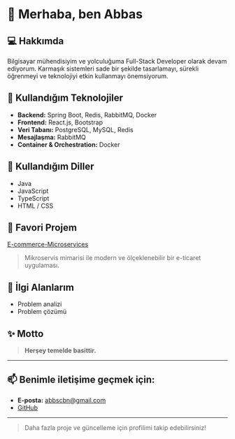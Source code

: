 # 👋 Merhaba, ben Abbas

## 💻 Hakkımda
Bilgisayar mühendisiyim ve yolculuğuma Full-Stack Developer olarak devam ediyorum. Karmaşık sistemleri sade bir şekilde tasarlamayı, sürekli öğrenmeyi ve teknolojiyi etkin kullanmayı önemsiyorum.

## 🚀 Kullandığım Teknolojiler
- **Backend:** Spring Boot, Redis, RabbitMQ, Docker
- **Frontend:** React.js, Bootstrap
- **Veri Tabanı:** PostgreSQL, MySQL, Redis
- **Mesajlaşma:** RabbitMQ
- **Container & Orchestration:** Docker

## 📝 Kullandığım Diller
- Java
- JavaScript
- TypeScript
- HTML / CSS

## 🌟 Favori Projem
[E-commerce-Microservices](https://github.com/abbscbn/E-commerce-Microservices)  
> Mikroservis mimarisi ile modern ve ölçeklenebilir bir e-ticaret uygulaması.

## 🎯 İlgi Alanlarım
- Problem analizi
- Problem çözümü

## ✨ Motto
> **Herşey temelde basittir.**

---

## 📫 Benimle iletişime geçmek için:
- **E-posta:** abbscbn@gmail.com
- [GitHub](https://github.com/abbscbn)

---

> Daha fazla proje ve güncelleme için profilimi takip edebilirsiniz!
